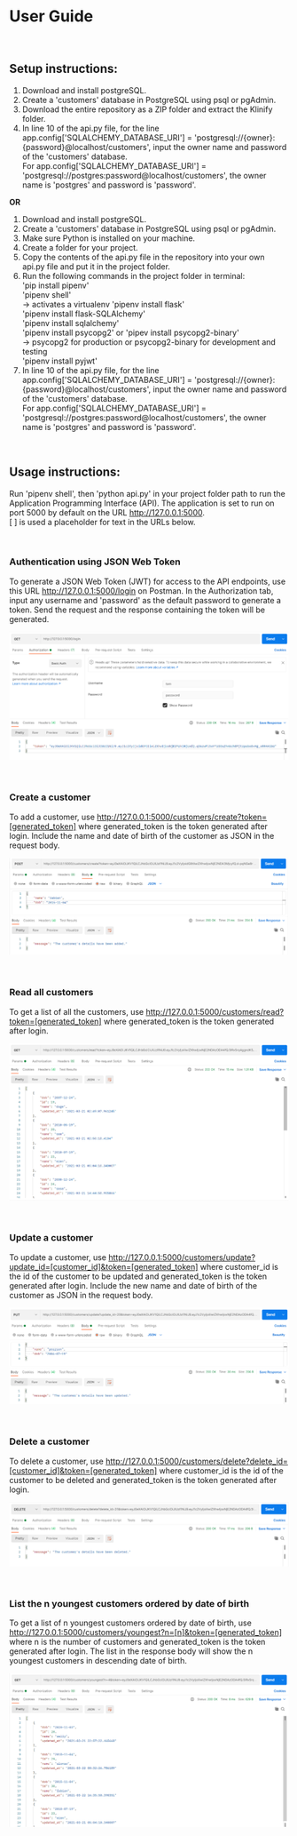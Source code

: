 # User Guide

<br>

## Setup instructions:

1. Download and install postgreSQL.
2. Create a 'customers' database in PostgreSQL using psql or pgAdmin.
3. Download the entire repository as a ZIP folder and extract the Klinify folder.
4. In line 10 of the api.py file, for the line app.config['SQLALCHEMY_DATABASE_URI'] = 'postgresql://{owner}:{password}@localhost/customers', input the owner name and password of the 'customers' database.  
For app.config['SQLALCHEMY_DATABASE_URI'] = 'postgresql://postgres:password@localhost/customers', the owner name is 'postgres' and password is 'password'.

__OR__

1. Download and install postgreSQL.
2. Create a 'customers' database in PostgreSQL using psql or pgAdmin.
3. Make sure Python is installed on your machine.
4. Create a folder for your project.
5. Copy the contents of the api.py file in the repository into your own api.py file and put it in the project folder.
6. Run the following commands in the project folder in terminal:  
'pip install pipenv'  
'pipenv shell'  
-> activates a virtualenv
'pipenv install flask'  
'pipenv install flask-SQLAlchemy'  
'pipenv install sqlalchemy'  
'pipenv install psycopg2' or 'pipev install psycopg2-binary'  
-> psycopg2 for production or psycopg2-binary for development and testing  
'pipenv install pyjwt'
7. In line 10 of the api.py file, for the line app.config['SQLALCHEMY_DATABASE_URI'] = 'postgresql://{owner}:{password}@localhost/customers', input the owner name and password of the 'customers' database.  
For app.config['SQLALCHEMY_DATABASE_URI'] = 'postgresql://postgres:password@localhost/customers', the owner name is 'postgres' and password is 'password'.

<br>

## Usage instructions:

Run 'pipenv shell', then 'python api.py' in your project folder path to run the Application Programming Interface (API). The application is set to run on port 5000 by default on the URL http://127.0.0.1:5000.
<br>
[ ] is used a placeholder for text in the URLs below.

<br>

### Authentication using JSON Web Token

To generate a JSON Web Token (JWT) for access to the API endpoints, use this URL http://127.0.0.1:5000/login on Postman. In the Authorization tab, input any username and 'password' as the default password to generate a token. Send the request and the response containing the token will be generated. 

![login_image](images/login.png)

<br>

### Create a customer

To add a customer, use http://127.0.0.1:5000/customers/create?token=[generated_token] where generated_token is the token generated after login. Include the name and date of birth of the customer as JSON in the request body.

![login_image](images/create.png)

<br>

### Read all customers

To get a list of all the customers, use http://127.0.0.1:5000/customers/read?token=[generated_token] where generated_token is the token generated after login.

![login_image](images/read.png)

<br>

### Update a customer

To update a customer, use http://127.0.0.1:5000/customers/update?update_id=[customer_id]&token=[generated_token] where customer_id is the id of the customer to be updated and generated_token is the token generated after login. Include the new name and date of birth of the customer as JSON in the request body.

![login_image](images/update.png)

<br>

### Delete a customer

To delete a customer, use http://127.0.0.1:5000/customers/delete?delete_id=[customer_id]&token=[generated_token] where customer_id is the id of the customer to be deleted and generated_token is the token generated after login.

![login_image](images/delete.png)

<br>

### List the n youngest customers ordered by date of birth

To get a list of n youngest customers ordered by date of birth, use http://127.0.0.1:5000/customers/youngest?n=[n]&token=[generated_token] where n is the number of customers and generated_token is the token generated after login. The list in the response body will show the n youngest customers in descending date of birth.

![login_image](images/youngest.png)
